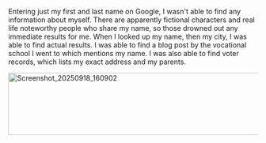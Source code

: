 Entering just my first and last name on Google, I wasn't able to find any information about myself. There are apparently fictional characters and real life noteworthy people who share my name, so those drowned out any immediate results for me. When I looked up my name, then my city, I was able to find actual results. I was able to find a blog post by the vocational school I went to which mentions my name. I was also able to find voter records, which lists my exact address and my parents.

<img width="722" height="126" alt="Screenshot_20250918_160902" src="https://github.com/user-attachments/assets/8cd76913-4fc8-481e-b2fc-ffd7bbb3902e" />
